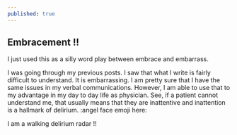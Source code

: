 ```yaml
---
published: true
---
```

## Embracement !! 

I just used this as a silly word play between embrace and embarrass.

I was going through my previous posts. I saw that what I write is fairly difficult to understand. It is embarrassing. I am pretty sure that I have the same issues in my verbal communications. However, I am able to use that to my advantage in my day to day life as physician. See, if a patient cannot understand me, that usually means that they are inattentive and inattention is a hallmark of delirium. :angel face emoji here:

I am a walking delirium radar !!
